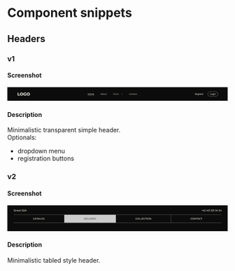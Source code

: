 # Component snippets

## Headers

### v1

#### Screenshot

![v1](v1/screenshot.png)

#### Description

Minimalistic transparent simple header.  
Optionals:

- dropdown menu
- registration buttons

### v2

#### Screenshot

![v2](v2/screenshot.png)

#### Description

Minimalistic tabled style header.
